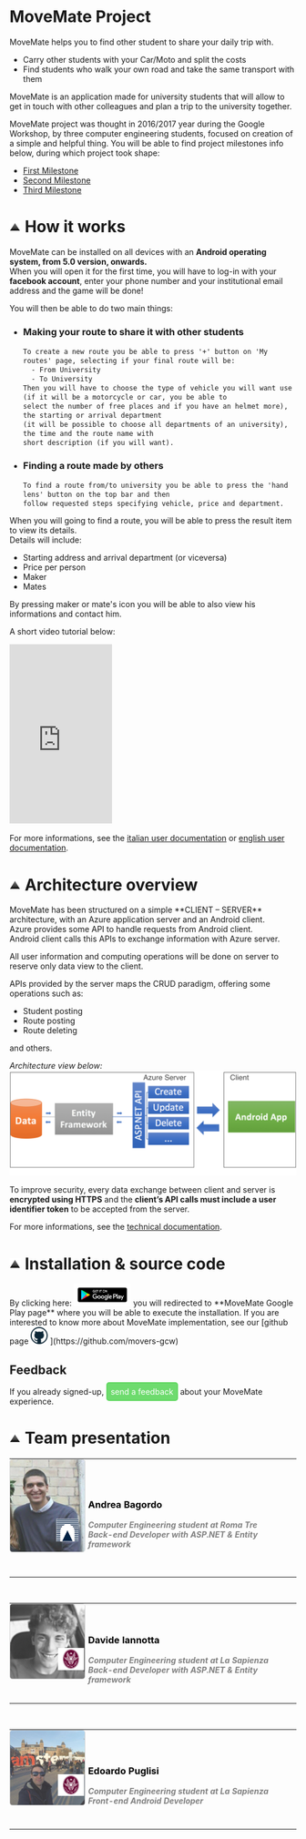 <h1 id="project"> MoveMate Project </h1>

MoveMate helps you to find other student to share your daily trip with.
* Carry other students with your Car/Moto and split the costs
* Find students who walk your own road and take the same transport with them

MoveMate is an application made for university students that will allow to get in touch with other colleagues and plan a trip to the university together.

MoveMate project was thought in 2016/2017 year during the Google Workshop, by three computer engineering students, focused on creation of a simple and helpful thing.
You will be able to find project milestones info below, during which project took shape:
* [First Milestone](https://1drv.ms/p/s!Arh0UdVHsGBcoE9vPJzfm2qYVc80)
* [Second Milestone](https://1drv.ms/p/s!Arh0UdVHsGBcoGjKhkq51oPmD5cM)
* [Third Milestone](https://drive.google.com/open?id=0B6reVBh6T0JXLThqQjZJN0NrMXc)

<!-- How it works -->
<h1 id="how-works"><a href="#menu"><img src="vector-icon.png" alt="su" width="20"></a> How it works </h1>

MoveMate can be installed on all devices with an **Android operating system, from 5.0 version, onwards.** <br>
When you will open it for the first time, you will have to log-in with your **facebook account**, enter your phone number and your institutional email address and the game will be done!

You will then be able to do two main things:
* ### Making your route to share it with other students
      To create a new route you be able to press '+' button on 'My routes' page, selecting if your final route will be:
        - From University
        - To University
      Then you will have to choose the type of vehicle you will want use (if it will be a motorcycle or car, you be able to
      select the number of free places and if you have an helmet more), the starting or arrival department 
      (it will be possible to choose all departments of an university), the time and the route name with 
      short description (if you will want).
* ### Finding a route made by others
      To find a route from/to university you be able to press the 'hand lens' button on the top bar and then 
      follow requested steps specifying vehicle, price and department.

When you will going to find a route, you will be able to press the result item to view its details. <br>
Details will include:
* Starting address and arrival department (or viceversa)
* Price per person
* Maker
* Mates

By pressing maker or mate's icon you will be able to also view his informations and contact him.

A short video tutorial below:

<iframe width="180" height="315" src="https://www.youtube.com/embed/HstvLdfN60s" frameborder="0" allowfullscreen></iframe>

For more informations, see the [italian user documentation](https://drive.google.com/open?id=1sDPHdG0VMDcI5hbrCw1KQ4XKIJimZtGvGRbOCgYGePQ) or [english user documentation](https://drive.google.com/open?id=1f8GNwhQbvDSFEMoDLIh3-HbcW-VEwGQoPhGM1FFcUpQ).

<!-- Architecture overview -->
<h1 id="arch-view"><a href="#menu"><img src="vector-icon.png" alt="su" width="20"></a> Architecture overview </h1>
MoveMate has been structured on a simple **CLIENT – SERVER** architecture, with an Azure application server and an Android client.
<br>
Azure provides some API to handle requests from Android client.
<br>
Android client calls this APIs to exchange information with Azure server.

All user information and computing operations will be done on server to reserve only data view to the client.

APIs provided by the server maps the CRUD paradigm, offering some operations such as:
* Student posting 
* Route posting
* Route deleting


and others.

*Architecture view below:*
![architecture image](Architectureview.png)

To improve security, every data exchange between client and server is **encrypted using HTTPS** and the **client’s API calls must include a user identifier token** to be accepted from the server.

For more informations, see the [technical documentation](https://drive.google.com/open?id=0BxBf-ekgpA4gQ0ZNZmFCU2p5djQ).

<!-- Installation & source code -->
<h1 id="install-source"><a href="#menu"><img src="vector-icon.png" alt="su" width="20"></a> Installation &amp; source code </h1>
By clicking here: <a href="https://play.google.com/store/apps/details?id=app.movemate&hl=it"><img src="playstorebutton.png" alt="googleplay" width="100"></a> you will redirected to **MoveMate Google Play page** where you will be able to execute the installation.
If you are interested to know more about MoveMate implementation, see our [github page <img src="github_button.png" alt="githublogo" width="30"> ](https://github.com/movers-gcw)

## Feedback
If you already signed-up, <a id="seedfeed" onfocus="document.getElementById('seedfeed').style.backgroundColor = 'rgba(50, 205, 50,0.9)';" onmouseover="document.getElementById('seedfeed').style.borderColor = 'rgba(50, 205, 50,0.9)';" onmouseout="document.getElementById('seedfeed').style.borderColor = 'rgba(50, 205, 50,0.2)'; document.getElementById('seedfeed').style.backgroundColor = 'rgba(50, 205, 50,0.7)';" href="https://docs.google.com/forms/d/e/1FAIpQLSfO1ji527b9swJuDaUcQwbIOfQB8SUK0CYIQulFwFD-nLU0ow/viewform?c=0&w=1" style="border: 2px solid; border-radius: 5px; border-color: rgba(50, 205, 50,0.2); background-color: rgba(50, 205, 50,0.7);  color: white; padding: 6px; text-decoration: none;" >send a feedback</a> about your MoveMate experience. 

<!-- Team Presentation -->
<h1 id="team"><a href="#menu"><img src="vector-icon.png" alt="su" width="20"></a> Team presentation </h1>
<section class="site-footer" style="color: gray; text-align: left;">

 <section id="team-items">
 
 <table>
  <tbody><tr>
   <td style="border: 0; padding: 0;" width="150px">
    <img style="opacity: 0.8; border: 1px solid; border-radius: 5px; border-color: rgba(0, 0, 0,0.2);" src="andr-pic.jpg" alt="su" width="150">
    <img src="logoromatre.png" alt="uni" width="30%" style="position: relative; right: 10px; bottom: 62px;" align="right">
   </td>
   <td width="400px" style="border: 0;"><section class="btn" style="text-align: left;">
     <h3 style="color: black;">Andrea Bagordo</h3>
     <h4 style="margin: 0; color: gray; font-style: italic;">Computer Engineering student at Roma Tre</h4>
     <h4 style="margin: 0; color: gray; font-style: italic; font-weight: Bold;">Back-end Developer with ASP.NET &amp; Entity framework</h4>
     </section></td></tr></tbody></table>
   
  <br>
  <table>
    <tbody><tr>
     <td style="border: 0; padding: 0;" width="150px">
      <img style="opacity: 0.8; border: 1px solid; border-radius: 5px; border-color: rgba(0, 0, 0,0.2);" src="david-pic.jpg" alt="su" width="150">
      <img src="sapienzaicon.png" alt="uni" width="35%" style="position: relative; bottom: 58px;" align="right">
</td>
     <td width="400px" style="border: 0;"><section class="btn" style="text-align: left;">
     <h3 style="color: black;">Davide Iannotta</h3>
     <h4 style="margin: 0; color: gray; font-style: italic;">Computer Engineering student at La Sapienza</h4>
     <h4 style="margin: 0; color: gray; font-style: italic; font-weight: Bold;">Back-end Developer with ASP.NET &amp; Entity framework</h4>
     </section></td></tr></tbody></table>
   
  <br>
  <table>
   <tbody><tr>
     <td style="border: 0; padding: 0; " width="150px">
      <img style="opacity: 0.8; border: 1px solid; border-radius: 5px; border-color: rgba(0, 0, 0,0.2);" src="edo-pic.jpg" alt="su" width="150">
      <img src="sapienzaicon.png" alt="uni" width="35%" style="position: relative; bottom: 58px;" align="right">
     </td>
     <td width="400px" style="border: 0;"><section class="btn" style="text-align: left;">
      <h3 style="color: black;">Edoardo Puglisi</h3>
      <h4 style="margin: 0; color: gray; font-style: italic;">Computer Engineering student at La Sapienza</h4>
      <h4 style="margin: 0; color: gray; font-style: italic; font-weight: Bold;">Front-end Android Developer</h4>
      </section></td></tr></tbody></table>
     
 </section>
</section>
